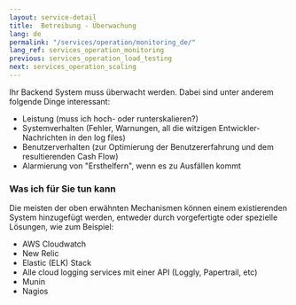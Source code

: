 ```yaml
---
layout: service-detail
title:  Betreibung - Überwachung
lang: de
permalink: "/services/operation/monitoring_de/"
lang_ref: services_operation_monitoring
previous: services_operation_load_testing
next: services_operation_scaling
---
```

Ihr Backend System muss überwacht werden. Dabei sind unter anderem folgende Dinge interessant:
- Leistung (muss ich hoch- oder runterskalieren?)
- Systemverhalten (Fehler, Warnungen, all die witzigen Entwickler-Nachrichten in den log files)
- Benutzerverhalten (zur Optimierung der Benutzererfahrung und dem resultierenden Cash Flow)
- Alarmierung von "Ersthelfern", wenn es zu Ausfällen kommt

### Was ich für Sie tun kann
Die meisten der oben erwähnten Mechanismen können einem existierenden System hinzugefügt werden, entweder durch vorgefertigte oder spezielle Lösungen, wie zum Beispiel:
- AWS Cloudwatch
- New Relic
- Elastic (ELK) Stack
- Alle cloud logging services mit einer API (Loggly, Papertrail, etc)
- Munin
- Nagios

